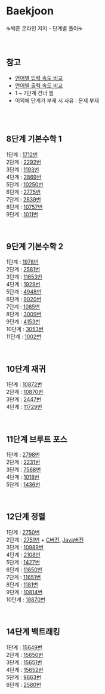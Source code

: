 # Baekjoon

:coffee:백준 온라인 저지 - 단계별 풀이:coffee:

<br/>

## 참고
* [언어별 입력 속도 비교](https://www.acmicpc.net/blog/view/56)
* [언어별 출력 속도 비교](https://www.acmicpc.net/blog/view/57)
* 1 ~ 7단계 건너 뜀
* 이외에 단계가 부재 시 사유 : 문제 부재

<br/><br/>

## 8단계 기본수학 1

1단계 : [1712번](https://github.com/jarammm/Baekjoon/blob/main/8%EB%8B%A8%EA%B3%84/%EB%B0%B1%EC%A4%80_1712%EB%B2%88.ipynb
)<br/>
2단계 : [2292번](https://github.com/jarammm/Baekjoon/blob/main/8%EB%8B%A8%EA%B3%84/%EB%B0%B1%EC%A4%80_2292%EB%B2%88.ipynb
)<br/>
3단계 : [1193번](https://github.com/jarammm/Baekjoon/blob/main/8%EB%8B%A8%EA%B3%84/%EB%B0%B1%EC%A4%80_1193%EB%B2%88.ipynb)<br/>
4단계 : [2869번](https://github.com/jarammm/Baekjoon/blob/main/8%EB%8B%A8%EA%B3%84/%EB%B0%B1%EC%A4%80_2869%EB%B2%88.ipynb)<br/>
5단계 : [10250번](https://github.com/jarammm/Baekjoon/blob/main/8%EB%8B%A8%EA%B3%84/%EB%B0%B1%EC%A4%80_10250%EB%B2%88.ipynb)<br/>
6단계 : [2775번](https://github.com/jarammm/Baekjoon/blob/main/8%EB%8B%A8%EA%B3%84/%EB%B0%B1%EC%A4%80_2775%EB%B2%88.ipynb)<br/>
7단계 : [2839번](https://github.com/jarammm/Baekjoon/blob/main/8%EB%8B%A8%EA%B3%84/%EB%B0%B1%EC%A4%80_2839%EB%B2%88.ipynb)<br/>
8단계 : [10757번](https://github.com/jarammm/Baekjoon/blob/main/8%EB%8B%A8%EA%B3%84/%EB%B0%B1%EC%A4%80_10757%EB%B2%88.ipynb)<br/>
9단계 : [1011번](https://github.com/jarammm/Baekjoon/blob/main/8%EB%8B%A8%EA%B3%84/%EB%B0%B1%EC%A4%80_1011%EB%B2%88.ipynb)<br/>

<br/>

## 9단계 기본수학 2

1단계 : [1978번](https://github.com/jarammm/Baekjoon/blob/main/9%EB%8B%A8%EA%B3%84/%EB%B0%B1%EC%A4%80_1978%EB%B2%88.ipynb)<br/>
2단계 : [2581번](https://github.com/jarammm/Baekjoon/blob/main/9%EB%8B%A8%EA%B3%84/%EB%B0%B1%EC%A4%80_2581%EB%B2%88.ipynb)<br/>
3단계 : [11653번](https://github.com/jarammm/Baekjoon/blob/main/9%EB%8B%A8%EA%B3%84/%EB%B0%B1%EC%A4%80_11653%EB%B2%88.ipynb)<br/>
4단계 : [1929번](https://github.com/jarammm/Baekjoon/blob/main/9%EB%8B%A8%EA%B3%84/%EB%B0%B1%EC%A4%80_1929%EB%B2%88.ipynb)<br/>
5단계 : [4948번](https://github.com/jarammm/Baekjoon/blob/main/9%EB%8B%A8%EA%B3%84/%EB%B0%B1%EC%A4%80_4948%EB%B2%88.ipynb)<br/>
6단계 : [9020번](https://github.com/jarammm/Baekjoon/blob/main/9%EB%8B%A8%EA%B3%84/%EB%B0%B1%EC%A4%80_9020%EB%B2%88.ipynb)<br/>
7단계 : [1085번](https://github.com/jarammm/Baekjoon/blob/main/9%EB%8B%A8%EA%B3%84/%EB%B0%B1%EC%A4%80_1085%EB%B2%88.ipynb)<br/>
8단계 : [3009번](https://github.com/jarammm/Baekjoon/blob/main/9%EB%8B%A8%EA%B3%84/%EB%B0%B1%EC%A4%80_3009%EB%B2%88.ipynb)<br/>
9단계 : [4153번](https://github.com/jarammm/Baekjoon/blob/main/9%EB%8B%A8%EA%B3%84/%EB%B0%B1%EC%A4%80_4153%EB%B2%88.ipynb)<br/>
10단계 : [3053번](https://github.com/jarammm/Baekjoon/blob/main/9%EB%8B%A8%EA%B3%84/%EB%B0%B1%EC%A4%80_3053%EB%B2%88.ipynb)<br/>
11단계 : [1002번](https://github.com/jarammm/Baekjoon/blob/main/9%EB%8B%A8%EA%B3%84/%EB%B0%B1%EC%A4%80_1002%EB%B2%88.ipynb)<br/>

<br/>

## 10단계 재귀

1단계 : [10872번](https://github.com/jarammm/Baekjoon/blob/main/%EB%B0%B1%EC%A4%80_10872%EB%B2%88.ipynb)<br/>
2단계 : [10870번](https://github.com/jarammm/Baekjoon/blob/main/%EB%B0%B1%EC%A4%80_10870%EB%B2%88.ipynb)<br/>
3단계 : [2447번](https://github.com/jarammm/Baekjoon/blob/main/%EB%B0%B1%EC%A4%80_2447%EB%B2%88.ipynb)<br/>
4단계 : [11729번](https://github.com/jarammm/Baekjoon/blob/main/%EB%B0%B1%EC%A4%80_11729%EB%B2%88.ipynb)<br/>

<br/>

## 11단계 브루트 포스

1단계 : [2798번](https://github.com/jarammm/Baekjoon/blob/main/11%EB%8B%A8%EA%B3%84/%EB%B0%B1%EC%A4%80_2798%EB%B2%88.ipynb)<br/>
2단계 : [2231번](https://github.com/jarammm/Baekjoon/blob/main/11%EB%8B%A8%EA%B3%84/%EB%B0%B1%EC%A4%80_2231%EB%B2%88.ipynb)<br/>
3단계 : [7568번](https://github.com/jarammm/Baekjoon/blob/main/11%EB%8B%A8%EA%B3%84/%EB%B0%B1%EC%A4%80_7568%EB%B2%88.ipynb)<br/>
4단계 : [1018번](https://github.com/jarammm/Baekjoon/blob/main/11%EB%8B%A8%EA%B3%84/%EB%B0%B1%EC%A4%80_1018%EB%B2%88.ipynb)<br/>
5단계 : [1436번](https://github.com/jarammm/Baekjoon/blob/main/11%EB%8B%A8%EA%B3%84/%EB%B0%B1%EC%A4%80_1436%EB%B2%88.ipynb)<br/>

<br/>

## 12단계 정렬

1단계 : [2750번](https://github.com/jarammm/Baekjoon/blob/main/%EB%B0%B1%EC%A4%80_2750%EB%B2%88.ipynb)<br/>
2단계 : [2751번](https://github.com/jarammm/Baekjoon/blob/main/%EB%B0%B1%EC%A4%80_2751%EB%B2%88.ipynb) + [C버전](https://github.com/jarammm/Baekjoon/blob/main/%EB%B0%B1%EC%A4%80_2751%EB%B2%88.c), [Java버전](https://github.com/jarammm/Baekjoon/blob/main/%EB%B0%B1%EC%A4%80_2751%EB%B2%88.java)<br/>
3단계 : [10989번](https://github.com/jarammm/Baekjoon/blob/main/%EB%B0%B1%EC%A4%80_10989%EB%B2%88.ipynb)<br/>
4단계 : [2108번](https://github.com/jarammm/Baekjoon/blob/main/%EB%B0%B1%EC%A4%80_2108%EB%B2%88.ipynb)<br/>
5단계 : [1427번](https://github.com/jarammm/Baekjoon/blob/main/%EB%B0%B1%EC%A4%80_1427%EB%B2%88.ipynb)<br/>
6단계 : [11650번](https://github.com/jarammm/Baekjoon/blob/main/%EB%B0%B1%EC%A4%80_11650%EB%B2%88.ipynb)<br/>
7단계 : [11651번](https://github.com/jarammm/Baekjoon/blob/main/%EB%B0%B1%EC%A4%80_11651%EB%B2%88.ipynb)<br/>
8단계 : [1181번](https://github.com/jarammm/Baekjoon/blob/main/%EB%B0%B1%EC%A4%80_1181%EB%B2%88.ipynb)<br/>
9단계 : [10814번](https://github.com/jarammm/Baekjoon/blob/main/%EB%B0%B1%EC%A4%80_10814%EB%B2%88.ipynb)<br/>
10단계 : [18870번](https://github.com/jarammm/Baekjoon/blob/main/%EB%B0%B1%EC%A4%80_18870%EB%B2%88.ipynb)<br/>

<br/>

## 14단계 백트래킹

1단계 : [15649번](https://github.com/jarammm/Baekjoon/blob/main/%EB%B0%B1%EC%A4%80_15649%EB%B2%88.ipynb)<br/>
2단계 : [15650번](https://github.com/jarammm/Baekjoon/blob/main/%EB%B0%B1%EC%A4%80_15650%EB%B2%88.ipynb)<br/>
3단계 : [15651번](https://github.com/jarammm/Baekjoon/blob/main/%EB%B0%B1%EC%A4%80_15651%EB%B2%88.ipynb)<br/>
4단계 : [15652번](https://github.com/jarammm/Baekjoon/blob/main/%EB%B0%B1%EC%A4%80_15652%EB%B2%88.ipynb)<br/>
5단계 : [9663번](https://github.com/jarammm/Baekjoon/blob/main/%EB%B0%B1%EC%A4%80_9663%EB%B2%88.ipynb)<br/>
6단계 : [2580번](https://github.com/jarammm/Baekjoon/blob/main/14%EB%8B%A8%EA%B3%84/%EB%B0%B1%EC%A4%80_2580%EB%B2%88.ipynb)<br/>
